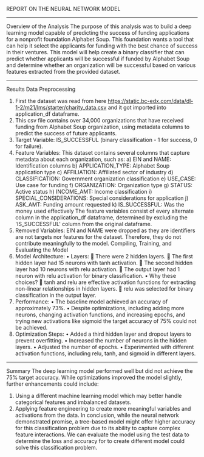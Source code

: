 REPORT ON THE NEURAL NETWORK MODEL
________________________________________
Overview of the Analysis
The purpose of this analysis was to build a deep learning model capable of predicting the success of funding applications for a nonprofit foundation Alphabet Soup. This foundation wants a tool that can help it select the applicants for funding with the best chance of success in their ventures. This model will help create a binary classifier that can predict whether applicants will be successful if funded by Alphabet Soup and determine whether an organization will be successful based on various features extracted from the provided dataset.
________________________________________
Results
Data Preprocessing
1.	First the dataset was read from here https://static.bc-edx.com/data/dl-1-2/m21/lms/starter/charity_data.csv and it got imported into application_df dataframe.
2.	This csv file contains over 34,000 organizations that have received funding from Alphabet Soup organization, using metadata columns to predict the success of future applicants.
3.	Target Variable: IS_SUCCESSFUL (binary classification - 1 for success, 0 for failure).
4.	Feature Variables: This dataset contains several columns that capture metadata about each organization, such as:
a)	EIN and NAME: Identification columns
b)	APPLICATION_TYPE: Alphabet Soup application type
c)	AFFILIATION: Affiliated sector of industry
d)	CLASSIFICATION: Government organization classification
e)	USE_CASE: Use case for funding
f)	ORGANIZATION: Organization type
g)	STATUS: Active status
h)	INCOME_AMT: Income classification
i)	SPECIAL_CONSIDERATIONS: Special considerations for application
j)	ASK_AMT: Funding amount requested
k)	IS_SUCCESSFUL: Was the money used effectively
The feature variables consist of every alternate column in the application_df dataframe, determined by excluding the 'IS_SUCCESSFUL' column from the original dataframe.
5.	Removed Variables: EIN and NAME were dropped as they are identifiers are not targets nor features for the dataset. Therefore, they do not contribute meaningfully to the model.
Compiling, Training, and Evaluating the Model
1.	Model Architecture:
•	Layers:
	There were 2 hidden layers.
	The first hidden layer had 15 neurons with tanh activation.
	The second hidden layer had 10 neurons with relu activation.
	The output layer had 1 neuron with relu activation for binary classification.
•	Why these choices?
	tanh and relu are effective activation functions for extracting non-linear relationships in hidden layers.
	relu was selected for binary classification in the output layer.
2.	Performance:
•	The baseline model achieved an accuracy of approximately 73%.
•	Despite optimizations, including adding more neurons, changing activation functions, and increasing epochs, and trying new activations like sigmoid the target accuracy of 75% could not be achieved.
3.	Optimization Steps:
•	 Added a third hidden layer and dropout layers to prevent overfitting.
•	Increased the number of neurons in the hidden layers.
•	Adjusted the number of epochs.
•	Experimented with different activation functions, including relu, tanh, and sigmoid in different layers.
________________________________________
Summary
The deep learning model performed well but did not achieve the 75% target accuracy. While optimizations improved the model slightly, further enhancements could include:
1.	Using a different machine learning model which may better handle categorical features and imbalanced datasets.
2.	Applying feature engineering to create more meaningful variables and activations from the data.
In conclusion, while the neural network demonstrated promise, a tree-based model might offer higher accuracy for this classification problem due to its ability to capture complex feature interactions. We can evaluate the model using the test data to determine the loss and accuracy for to create different model could solve this classification problem.
